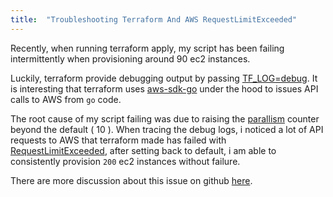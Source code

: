 ```yaml
---
title:  "Troubleshooting Terraform And AWS RequestLimitExceeded"
---
```


Recently, when running terraform apply, my script has been failing intermittently when provisioning around 90 ec2 instances. 

Luckily, terraform provide debugging output by passing [TF_LOG=debug](https://www.terraform.io/docs/internals/debugging.html). It is interesting that terraform uses [aws-sdk-go](https://github.com/aws/aws-sdk-go) under the hood to issues API calls to AWS from `go` code.

The root cause of my script failing was due to raising the [parallism](https://www.terraform.io/docs/commands/apply.html#parallelism-n) counter beyond the default ( 10 ). When tracing the debug logs, i noticed a lot of API requests to AWS that terraform made has failed with [RequestLimitExceeded](http://docs.aws.amazon.com/AWSEC2/latest/APIReference/query-api-troubleshooting.html#api-request-rate), after setting back to default, i am able to consistently provision `200` ec2 instances without failure.

There are more discussion about this issue on github [here](https://github.com/hashicorp/terraform/issues/3579).


